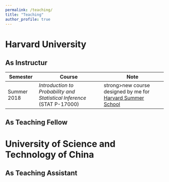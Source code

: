 ```yaml
---
permalink: /teaching/
title: "Teaching"
author_profile: true
---
```


# Harvard University
## As Instructur
| Semester    | Course | Note |
| -------- | ------- | ------- |
| Summer 2018  | <em>Introduction to Probability and Statistical Inference</em> (STAT P-17000)  | strong>new</strong> course designed by me for <a href="https://www.summer.harvard.edu/high-school-programs/pre-college-program" rel="nofollow" target="_blank">Harvard Summer School</a> |


## As Teaching Fellow

# University of Science and Technology of China
## As Teaching Assistant
